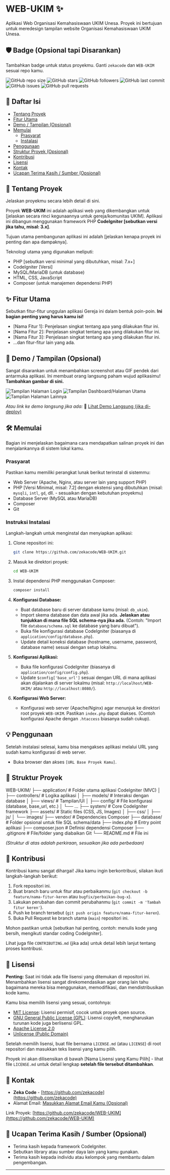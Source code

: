 
# WEB-UKIM ✨

Aplikasi Web Organisasi Kemahasiswaan UKIM Unesa. Proyek ini bertujuan untuk meredesign tampilan website Organisasi Kemahasiswaan UKIM Unesa.

## 🛡️ Badge (Opsional tapi Disarankan)

Tambahkan badge untuk status proyekmu. Ganti `zekacode` dan `WEB-UKIM` sesuai repo kamu.

![GitHub repo size](https://img.shields.io/github/repo-size/zekacode/WEB-UKIM)
![GitHub stars](https://img.shields.io/github/stars/zekacode/WEB-UKIM?style=social)
![GitHub followers](https://img.shields.io/github/followers/zekacode?style=social)
![GitHub last commit](https://img.shields.io/github/last-commit/zekacode/WEB-UKIM)
![GitHub issues](https://img.shields.io/github/issues/zekacode/WEB-UKIM)
![GitHub pull requests](https://img.shields.io/github/issues-pr/zekacode/WEB-UKIM)
<!-- Badge lisensi akan berfungsi jika kamu menambahkan file LICENSE.md -->
<!-- ![License](https://img.shields.io/github/license/zekacode/WEB-UKIM) -->

<!-- Contoh badge lain jika perlu: -->
<!-- ![Build Status](https://img.shields.io/travis/zekacode/WEB-UKIM.svg) -->

## 📖 Daftar Isi

- [Tentang Proyek](#tentang-proyek)
- [Fitur Utama](#fitur-utama)
- [Demo / Tampilan (Opsional)](#demo--tampilan-opsional)
- [Memulai](#memulai)
    - [Prasyarat](#prasyarat)
    - [Instalasi](#instruksi-instalasi)
- [Penggunaan](#penggunaan)
- [Struktur Proyek (Opsional)](#struktur-proyek-opsional)
- [Kontribusi](#kontribusi)
- [Lisensi](#lisensi)
- [Kontak](#kontak)
- [Ucapan Terima Kasih / Sumber (Opsional)](#ucapan-terima-kasih--sumber-opsional)

## 🚀 Tentang Proyek

Jelaskan proyekmu secara lebih detail di sini.

Proyek **WEB-UKIM** ini adalah aplikasi web yang dikembangkan untuk [jelaskan secara rinci kegunaannya untuk gereja/komunitas UKIM]. Aplikasi ini dibangun menggunakan framework PHP **CodeIgniter [sebutkan versi jika tahu, misal: 3.x]**.

Tujuan utama pembangunan aplikasi ini adalah [jelaskan kenapa proyek ini penting dan apa dampaknya].

Teknologi utama yang digunakan meliputi:
*   PHP [sebutkan versi minimal yang dibutuhkan, misal: 7.x+]
*   CodeIgniter [Versi]
*   MySQL/MariaDB (untuk database)
*   HTML, CSS, JavaScript
*   Composer (untuk manajemen dependensi PHP)

## ✨ Fitur Utama

Sebutkan fitur-fitur unggulan aplikasi Gereja ini dalam bentuk poin-poin. **Ini bagian penting yang harus kamu isi!**

*   [Nama Fitur 1]: Penjelasan singkat tentang apa yang dilakukan fitur ini.
*   [Nama Fitur 2]: Penjelasan singkat tentang apa yang dilakukan fitur ini.
*   [Nama Fitur 3]: Penjelasan singkat tentang apa yang dilakukan fitur ini.
*   ...dan fitur-fitur lain yang ada.

## 📸 Demo / Tampilan (Opsional)

Sangat disarankan untuk menambahkan screenshot atau GIF pendek dari antarmuka aplikasi. Ini membuat orang langsung paham wujud aplikasimu! **Tambahkan gambar di sini.**

![Tampilan Halaman Login](link_gambar_screenshot_login.png)
![Tampilan Dashboard/Halaman Utama](link_gambar_screenshot_dashboard.png)
![Tampilan Halaman Lainnya](link_gambar_screenshot_lainnya.png)

*Atau link ke demo langsung jika ada:*
🔗 [Lihat Demo Langsung (jika di-deploy)](link_demo_aplikasi.com)

## 🛠️ Memulai

Bagian ini menjelaskan bagaimana cara mendapatkan salinan proyek ini dan menjalankannya di sistem lokal kamu.

### Prasyarat

Pastikan kamu memiliki perangkat lunak berikut terinstal di sistemmu:

*   Web Server (Apache, Nginx, atau server lain yang support PHP)
*   PHP [Versi Minimal, misal: 7.2] dengan ekstensi yang dibutuhkan (misal: `mysqli`, `intl`, `gd`, dll. - sesuaikan dengan kebutuhan proyekmu)
*   Database Server (MySQL atau MariaDB)
*   Composer
*   Git

### Instruksi Instalasi

Langkah-langkah untuk menginstal dan menyiapkan aplikasi:

1.  Clone repositori ini:
    ```bash
    git clone https://github.com/zekacode/WEB-UKIM.git
    ```
2.  Masuk ke direktori proyek:
    ```bash
    cd WEB-UKIM
    ```
3.  Instal dependensi PHP menggunakan Composer:
    ```bash
    composer install
    ```
4.  **Konfigurasi Database:**
    *   Buat database baru di server database kamu (misal: `db_ukim`).
    *   Import skema database dan data awal jika ada. **Jelaskan atau tunjukkan di mana file SQL schema-nya jika ada.** (Contoh: "Import file `database/schema.sql` ke database yang baru dibuat").
    *   Buka file konfigurasi database CodeIgniter (biasanya di `application/config/database.php`).
    *   Update detail koneksi database (hostname, username, password, database name) sesuai dengan setup lokalmu.

5.  **Konfigurasi Aplikasi:**
    *   Buka file konfigurasi CodeIgniter (biasanya di `application/config/config.php`).
    *   Update `$config['base_url']` sesuai dengan URL di mana aplikasi akan dijalankan di server lokalmu (misal: `http://localhost/WEB-UKIM/` atau `http://localhost:8080/`).

6.  **Konfigurasi Web Server:**
    *   Konfigurasi web server (Apache/Nginx) agar menunjuk ke direktori root proyek `WEB-UKIM`. Pastikan `index.php` dapat diakses. (Contoh konfigurasi Apache dengan `.htaccess` biasanya sudah cukup).

## 💡 Penggunaan

Setelah instalasi selesai, kamu bisa mengakses aplikasi melalui URL yang sudah kamu konfigurasi di web server.

*   Buka browser dan akses `[URL Base Proyek Kamu]`.

## 📁 Struktur Proyek
WEB-UKIM/
├── application/ # Folder utama aplikasi CodeIgniter (MVC)
│ ├── controllers/ # Logika aplikasi
│ ├── models/ # Interaksi dengan database
│ ├── views/ # Tampilan/UI
│ ├── config/ # File konfigurasi (database, base_url, etc.)
│ └── ...
├── system/ # Core CodeIgniter framework
├── assets/ # Static files (CSS, JS, Images)
│ ├── css/
│ ├── js/
│ └── images/
├── vendor/ # Dependencies Composer
├── database/ # Folder opsional untuk file SQL schema/data
├── index.php # Entry point aplikasi
├── composer.json # Definisi dependensi Composer
├── .gitignore # File/folder yang diabaikan Git
└── README.md # File ini

*(Struktur di atas adalah perkiraan, sesuaikan jika ada perbedaan)*

## 🤝 Kontribusi

Kontribusi kamu sangat dihargai! Jika kamu ingin berkontribusi, silakan ikuti langkah-langkah berikut:

1.  Fork repositori ini.
2.  Buat branch baru untuk fitur atau perbaikanmu (`git checkout -b feature/nama-fitur-keren` atau `bugfix/perbaikan-bug-x`).
3.  Lakukan perubahan dan commit perubahanmu (`git commit -m 'Tambah fitur keren'`).
4.  Push ke branch tersebut (`git push origin feature/nama-fitur-keren`).
5.  Buka Pull Request ke branch utama (`main`) repositori ini.

Mohon pastikan untuk [sebutkan hal penting, contoh: menulis kode yang bersih, mengikuti standar coding CodeIgniter].

Lihat juga file `CONTRIBUTING.md` (jika ada) untuk detail lebih lanjut tentang proses kontribusi.

## 📄 Lisensi

**Penting:** Saat ini tidak ada file lisensi yang ditemukan di repositori ini. Menambahkan lisensi sangat direkomendasikan agar orang lain tahu bagaimana mereka bisa menggunakan, memodifikasi, dan mendistribusikan kode kamu.

Kamu bisa memilih lisensi yang sesuai, contohnya:

*   [MIT License](https://opensource.org/licenses/MIT): Lisensi permisif, cocok untuk proyek open source.
*   [GNU General Public License (GPL)](https://www.gnu.org/licenses/gpl-3.0.en.html): Lisensi copyleft, mengharuskan turunan kode juga berlisensi GPL.
*   [Apache License 2.0](https://opensource.org/licenses/Apache-2.0)
*   [Unlicense (Public Domain)](https://unlicense.org/)

Setelah memilih lisensi, buat file bernama `LICENSE.md` (atau `LICENSE`) di root repositori dan masukkan teks lisensi yang kamu pilih.

Proyek ini akan dilisensikan di bawah [Nama Lisensi yang Kamu Pilih] - lihat file `LICENSE.md` untuk detail lengkap **setelah file tersebut ditambahkan**.

## 📧 Kontak

*   **Zeka Code** - [https://github.com/zekacode](https://github.com/zekacode)
*   Alamat Email: [Masukkan Alamat Email Kamu (Opsional)](mailto:emailkamu@example.com)

Link Proyek: [https://github.com/zekacode/WEB-UKIM](https://github.com/zekacode/WEB-UKIM)

## 🙏 Ucapan Terima Kasih / Sumber (Opsional)

*   Terima kasih kepada framework CodeIgniter.
*   Sebutkan library atau sumber daya lain yang kamu gunakan.
*   Terima kasih kepada individu atau kelompok yang membantu dalam pengembangan.

---
